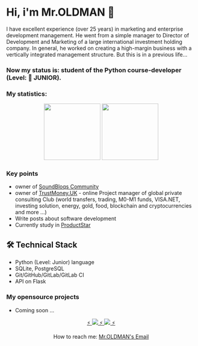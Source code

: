 <!--
**whoisoldman/whoisoldman.github.io** is a ✨ _special_ ✨ repository because its `README.md` (this file) appears on your GitHub profile.

Here are some ideas to get you started:

- 🔭 I’m currently working on ...
- 🌱 I’m currently learning ...
- 👯 I’m looking to collaborate on ...
- 🤔 I’m looking for help with ...
- 💬 Ask me about ...
- 📫 How to reach me: ...
- 😄 Pronouns: ...
- ⚡ Fun fact: ...
-->

# Hi, i'm Mr.OLDMAN 👋
I have excellent experience (over 25 years) in marketing and enterprise development management. He went from a simple manager to Director of Development and Marketing of a large international investment holding company. In general, he worked on creating a high-margin business with a vertically integrated management structure. But this is in a previous life...

### Now my status is: student of the Python course-developer (Level: &#x1f535; JUNIOR).
### My statistics:
<p align='center'>
   <a href="https://github-readme-stats.vercel.app/api?username=whoisoldman&show_icons=true&count_private=true"><img
           height=150
           src="https://github-readme-stats.vercel.app/api?username=whoisoldman&show_icons=true&count_private=true"/></a>
   <a href="https://github.com/romankh3/github-readme-stats"><img height=150
   src="https://github-readme-stats.vercel.app/api/top-langs/?username=whoisoldman&layout=compact"/></a>
</p>

### Key points
*   owner of [SoundBloqs Community](https://soundbloqs.com/) <!-- and [Template Repository](https://github.com/template-repository) organizations.-->
*   owner of [TrustMoney.UK](https://trustmoney.uk/) - online Project manager of global private consulting Club (world transfers, trading, M0-M1 funds, VISA.NET, investing solution, energy, gold, food, blockchain and cryptocurrencies and more ...)
*   Write posts about software development
*   Currently study in [ProductStar](https://productstar.ru/)

## 🛠 Technical Stack
*   Python (Level: Junior) language
*   SQLite, PostgreSQL
*   Git/GitHub/GitLab/GitLab CI
*   API on Flask

### My opensource projects

*   Coming soon ...

<p align='center'>
   <a href="https://www.linkedin.com/in/soundbloqs/">
      ⚡ <img src="https://img.shields.io/badge/linkedin-%230077B5.svg?&style=for-the-badge&logo=linkedin&logoColor=white"/> ⚡
   </a>
   <a href="https://t.me/soundbloqsfb_bot">
       <img src="https://img.shields.io/badge/Telegram-2CA5E0?style=for-the-badge&logo=telegram&logoColor=white"/> ⚡
   </a>
<p align='center'>
   How to reach me: <a href='mailto:it@dontnsp.am'>Mr.OLDMAN's Email</a>
</p>

<!--
# !!!!!!!! ><><><><><><><><> !!!!!!!!

# Hi, I'm Roman 👋
Senior Software Engineer with more than 5 years of commertial experience. I have excellent knowledge in backend development on Java.
In general worked with monolitic, microservice and serverless arthitectures. Big part of my acitities is open-source.

<p align='center'>
   <a href="https://github-readme-stats.vercel.app/api?username=romankh3&show_icons=true&count_private=true"><img
           height=150
           src="https://github-readme-stats.vercel.app/api?username=romankh3&show_icons=true&count_private=true"/></a>
   <a href="https://github.com/romankh3/github-readme-stats"><img height=150
                                                                  src="https://github-readme-stats.vercel.app/api/top-langs/?username=romankh3&layout=compact"/></a>
</p>

<p align='center'>
   <a href="https://www.linkedin.com/in/romankh3/">
       <img src="https://img.shields.io/badge/linkedin-%230077B5.svg?&style=for-the-badge&logo=linkedin&logoColor=white"/>
   </a>
   <a href="https://t.me/joinchat/SpqRPBFo_sM6qm05">
       <img src="https://img.shields.io/badge/Telegram-2CA5E0?style=for-the-badge&logo=telegram&logoColor=white"/>
   </a>
<p align='center'>
   📫 How to reach me: <a href='mailto:roman.beskrovnyy@gmail.com'>roman.beskrovnyy@gmail.com</a>
</p>


### Key points
*   creator of [Javarush Community](https://github.com/javarushcommunity) and [Template Repository](https://github.com/template-repository) organizations.
*   creator and author of [romankh3](https://t.me/romankh3) telegram channel. Subscribe to recieve messages about my open-source activities.
*   Write posts about software development.
*   Currently working in [Epam Systems](https://www.linkedin.com/company/epam-systems/)

## 🛠 Technical Stack
*   Java/Kotlin/Groovy/COBOL languages
*   MySQL, PostgreSQL, MongoDB, Aurora, DynamoDB, Flyway, Liquibase
*   Spring Framework, Spring Boot, Spring Test, Spring Data Jpa, Spring Jdbc template, Spring Cloud Contract and so on...
*   Camunda, Camunda Cockpit, Camunda Modeleter
*   GitHub/GitLab/Gerrit/Bitbucket

### My opensource projects

*   [image-comparison](https://github.com/romankh3/image-comparison) - Published on Maven Central Java Library that compares 2 images with the same sizes and shows the differences visually by drawing rectangles. Some parts of the image can be excluded from the comparison.
*   [JavaRush TelegramBot](https://github.com/javarushcommunity/javarush-telegrambot) - JavaRush Telegram bot from the community to the community
*   [Skyscanner Flight API client](https://github.com/romankh3/skyscanner-flight-api-client) - Published on Maven Central Java Client for a Skyscanner Flight Search API hosted in Rapid API
*   [Flights-monitoring](https://github.com/romankh3/flights-monitoring) - Application for monitoring flight cost based on Skyscanner API

<div align="center" style="margin: 40px 0">
   <a href="https://github.com/romankh3/github-profile-views-counter">
       <img width="175px" src="https://komarev.com/ghpvc/?username=romankh3&color=DE002D">
   </a>
</div>
-->

